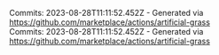 Commits: 2023-08-28T11:11:52.452Z - Generated via https://github.com/marketplace/actions/artificial-grass
<br>
Commits: 2023-08-28T11:11:52.452Z - Generated via https://github.com/marketplace/actions/artificial-grass
<br>
